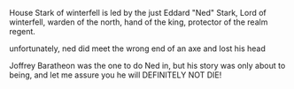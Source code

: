 House Stark of winterfell is led by the just Eddard "Ned" Stark, Lord of winterfell, warden of the north, hand of the king, protector of the realm regent.

unfortunately, ned did meet the wrong end of an axe and lost his head

Joffrey Baratheon was the one to do Ned in, but his story was only about to being, and let me assure you he will DEFINITELY NOT DIE!
